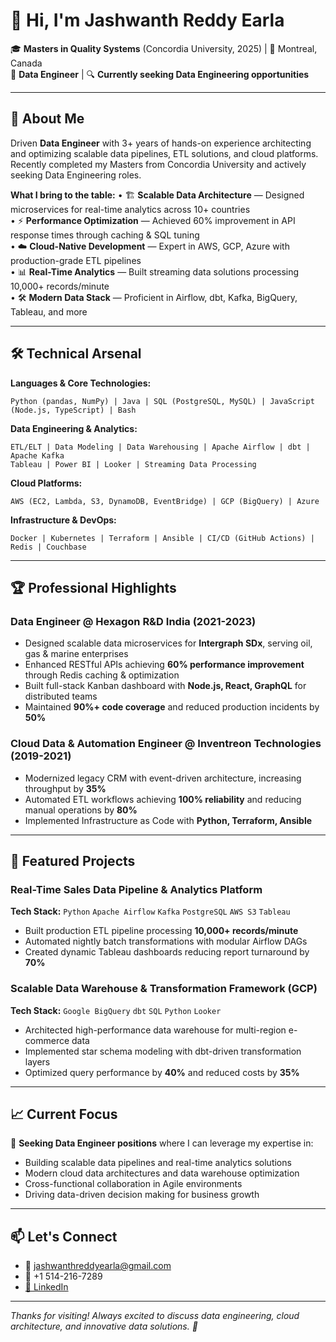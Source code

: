 # 👋 Hi, I'm Jashwanth Reddy Earla

🎓 **Masters in Quality Systems** (Concordia University, 2025) | 📍 Montreal, Canada  
💼 **Data Engineer** | 🔍 **Currently seeking Data Engineering opportunities**

---

## 🚀 About Me

Driven **Data Engineer** with 3+ years of hands-on experience architecting and optimizing scalable data pipelines, ETL solutions, and cloud platforms. Recently completed my Masters from Concordia University and actively seeking Data Engineering roles.

**What I bring to the table:**
• 🏗️ **Scalable Data Architecture** — Designed microservices for real-time analytics across 10+ countries  
• ⚡ **Performance Optimization** — Achieved 60% improvement in API response times through caching & SQL tuning  
• ☁️ **Cloud-Native Development** — Expert in AWS, GCP, Azure with production-grade ETL pipelines  
• 📊 **Real-Time Analytics** — Built streaming data solutions processing 10,000+ records/minute  
• 🛠️ **Modern Data Stack** — Proficient in Airflow, dbt, Kafka, BigQuery, Tableau, and more

---

## 🛠️ Technical Arsenal

**Languages & Core Technologies:**
```
Python (pandas, NumPy) | Java | SQL (PostgreSQL, MySQL) | JavaScript (Node.js, TypeScript) | Bash
```

**Data Engineering & Analytics:**
```
ETL/ELT | Data Modeling | Data Warehousing | Apache Airflow | dbt | Apache Kafka
Tableau | Power BI | Looker | Streaming Data Processing
```

**Cloud Platforms:**
```
AWS (EC2, Lambda, S3, DynamoDB, EventBridge) | GCP (BigQuery) | Azure
```

**Infrastructure & DevOps:**
```
Docker | Kubernetes | Terraform | Ansible | CI/CD (GitHub Actions) | Redis | Couchbase
```

---

## 🏆 Professional Highlights

### Data Engineer @ Hexagon R&D India (2021-2023)
- Designed scalable data microservices for **Intergraph SDx**, serving oil, gas & marine enterprises
- Enhanced RESTful APIs achieving **60% performance improvement** through Redis caching & optimization
- Built full-stack Kanban dashboard with **Node.js, React, GraphQL** for distributed teams
- Maintained **90%+ code coverage** and reduced production incidents by **50%**

### Cloud Data & Automation Engineer @ Inventreon Technologies (2019-2021)
- Modernized legacy CRM with event-driven architecture, increasing throughput by **35%**
- Automated ETL workflows achieving **100% reliability** and reducing manual operations by **80%**
- Implemented Infrastructure as Code with **Python, Terraform, Ansible**

---

## 🚀 Featured Projects

### Real-Time Sales Data Pipeline & Analytics Platform
**Tech Stack:** `Python` `Apache Airflow` `Kafka` `PostgreSQL` `AWS S3` `Tableau`
- Built production ETL pipeline processing **10,000+ records/minute**
- Automated nightly batch transformations with modular Airflow DAGs
- Created dynamic Tableau dashboards reducing report turnaround by **70%**

### Scalable Data Warehouse & Transformation Framework (GCP)
**Tech Stack:** `Google BigQuery` `dbt` `SQL` `Python` `Looker`
- Architected high-performance data warehouse for multi-region e-commerce data
- Implemented star schema modeling with dbt-driven transformation layers
- Optimized query performance by **40%** and reduced costs by **35%**

---

## 📈 Current Focus

🎯 **Seeking Data Engineer positions** where I can leverage my expertise in:
- Building scalable data pipelines and real-time analytics solutions
- Modern cloud data architectures and data warehouse optimization
- Cross-functional collaboration in Agile environments
- Driving data-driven decision making for business growth

---

## 📫 Let's Connect

- 📧 jashwanthreddyearla@gmail.com  
- 📱 +1 514-216-7289  
- [💼 LinkedIn](https://www.linkedin.com/in/jashwanthreddye)

---

_Thanks for visiting! Always excited to discuss data engineering, cloud architecture, and innovative data solutions. 🚀_
